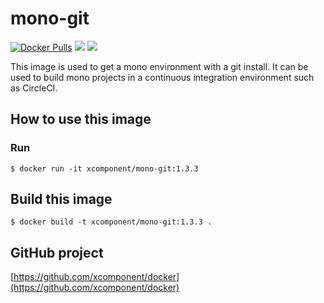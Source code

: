 # mono-git

[![Docker Pulls](https://img.shields.io/docker/pulls/xcomponent/mono-git.svg)](https://store.docker.com/communit2/images/xcomponent/mono-git)
[![](https://images.microbadger.com/badges/version/xcomponent/mono-git.svg)](https://store.docker.com/community/images/xcomponent/mono-git)
[![](https://images.microbadger.com/badges/image/xcomponent/mono-git.svg)](https://store.docker.com/community/images/xcomponent/mono-git)

This image is used to get a mono environment with a git install.
It can be used to build mono projects in a continuous integration environment such as CircleCI.

## How to use this image

### Run

```
$ docker run -it xcomponent/mono-git:1.3.3
```

## Build this image

```
$ docker build -t xcomponent/mono-git:1.3.3 .
```

## GitHub project

[https://github.com/xcomponent/docker](https://github.com/xcomponent/docker)
